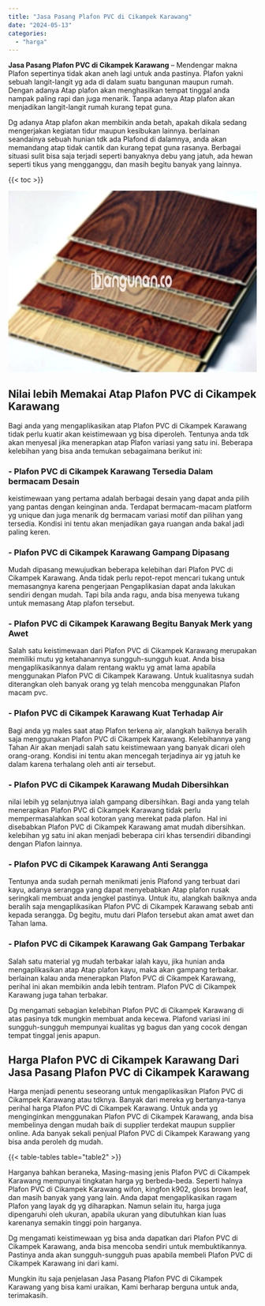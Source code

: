 ```yaml
---
title: "Jasa Pasang Plafon PVC di Cikampek Karawang"
date: "2024-05-13"
categories: 
  - "harga"
---
```


**Jasa Pasang Plafon PVC di Cikampek Karawang** – Mendengar makna Plafon sepertinya tidak akan aneh lagi untuk anda pastinya. Plafon yakni sebuah langit-langit yg ada di dalam suatu bangunan maupun rumah. Dengan adanya Atap plafon akan menghasilkan tempat tinggal anda nampak paling rapi dan juga menarik. Tanpa adanya Atap plafon akan menjadikan langit-langit rumah kurang tepat guna.

Dg adanya Atap plafon akan membikin anda betah, apakah dikala sedang mengerjakan kegiatan tidur maupun kesibukan lainnya. berlainan seandainya sebuah hunian tdk ada Plafond di dalamnya, anda akan memandang atap tidak cantik dan kurang tepat guna rasanya. Berbagai situasi sulit bisa saja terjadi seperti banyaknya debu yang jatuh, ada hewan seperti tikus yang mengganggu, dan masih begitu banyak yang lainnya.

{{< toc >}}

![Jasa Pasang Plafon PVC di Cikampek Karawang](/images/flafond-pvc-murah04.png)

## Nilai lebih Memakai Atap Plafon PVC di Cikampek Karawang

Bagi anda yang mengaplikasikan atap Plafon PVC di Cikampek Karawang tidak perlu kuatir akan keistimewaan yg bisa diperoleh. Tentunya anda tdk akan menyesal jika menerapkan atap Plafon variasi yang satu ini. Beberapa kelebihan yang bisa anda temukan sebagaimana berikut ini:

### \- Plafon PVC di Cikampek Karawang Tersedia Dalam bermacam Desain

keistimewaan yang pertama adalah berbagai desain yang dapat anda pilih yang pantas dengan keinginan anda. Terdapat bermacam-macam platform yg unique dan juga menarik dg bermacam variasi motif dan pilihan yang tersedia. Kondisi ini tentu akan menjadikan gaya ruangan anda bakal jadi paling keren.

### \- Plafon PVC di Cikampek Karawang Gampang Dipasang

Mudah dipasang mewujudkan beberapa kelebihan dari Plafon PVC di Cikampek Karawang. Anda tidak perlu repot-repot mencari tukang untuk memasangnya karena pengerjaan Pengaplikasian dapat anda lakukan sendiri dengan mudah. Tapi bila anda ragu, anda bisa menyewa tukang untuk memasang Atap plafon tersebut.

### \- Plafon PVC di Cikampek Karawang Begitu Banyak Merk yang Awet

Salah satu keistimewaan dari Plafon PVC di Cikampek Karawang merupakan memiliki mutu yg ketahanannya sungguh-sungguh kuat. Anda bisa mengaplikasikannya dalam rentang waktu yg amat lama apabila menggunakan Plafon PVC di Cikampek Karawang. Untuk kualitasnya sudah diterangkan oleh banyak orang yg telah mencoba menggunakan Plafon macam pvc.

### \- Plafon PVC di Cikampek Karawang Kuat Terhadap Air

Bagi anda yg males saat atap Plafon terkena air, alangkah baiknya beralih saja menggunakan Plafon PVC di Cikampek Karawang. Kelebihannya yang Tahan Air akan menjadi salah satu keistimewaan yang banyak dicari oleh orang-orang. Kondisi ini tentu akan mencegah terjadinya air yg jatuh ke dalam karena terhalang oleh anti air tersebut.

### \- Plafon PVC di Cikampek Karawang Mudah Dibersihkan

nilai lebih yg selanjutnya ialah gampang dibersihkan. Bagi anda yang telah menerapkan Plafon PVC di Cikampek Karawang tidak perlu mempermasalahkan soal kotoran yang merekat pada plafon. Hal ini disebabkan Plafon PVC di Cikampek Karawang amat mudah dibersihkan. kelebihan yg satu ini akan menjadi beberapa ciri khas tersendiri dibandingi dengan Plafon lainnya.

### \- Plafon PVC di Cikampek Karawang Anti Serangga

Tentunya anda sudah pernah menikmati jenis Plafond yang terbuat dari kayu, adanya serangga yang dapat menyebabkan Atap plafon rusak seringkali membuat anda jengkel pastinya. Untuk itu, alangkah baiknya anda beralih saja mengaplikasikan Plafon PVC di Cikampek Karawang sebab anti kepada serangga. Dg begitu, mutu dari Plafon tersebut akan amat awet dan Tahan lama.

### \- Plafon PVC di Cikampek Karawang Gak Gampang Terbakar

Salah satu material yg mudah terbakar ialah kayu, jika hunian anda mengaplikasikan atap Atap plafon kayu, maka akan gampang terbakar. berlainan kalau anda menerapkan Plafon PVC di Cikampek Karawang, perihal ini akan membikin anda lebih tentram. Plafon PVC di Cikampek Karawang juga tahan terbakar.

Dg mengamati sebagian kelebihan Plafon PVC di Cikampek Karawang di atas pasinya tdk mungkin membuat anda kecewa. Plafond variasi ini sungguh-sungguh mempunyai kualitas yg bagus dan yang cocok dengan tempat tinggal jenis apapun.

## Harga Plafon PVC di Cikampek Karawang Dari Jasa Pasang Plafon PVC di Cikampek Karawang

Harga menjadi penentu seseorang untuk mengaplikasikan Plafon PVC di Cikampek Karawang atau tdknya. Banyak dari mereka yg bertanya-tanya perihal harga Plafon PVC di Cikampek Karawang. Untuk anda yg menginginkan menggunakan Plafon PVC di Cikampek Karawang, anda bisa membelinya dengan mudah baik di supplier terdekat maupun supplier online. Ada banyak sekali penjual Plafon PVC di Cikampek Karawang yang bisa anda peroleh dg mudah.

{{< table-tables table="table2" >}}

Harganya bahkan beraneka, Masing-masing jenis Plafon PVC di Cikampek Karawang mempunyai tingkatan harga yg berbeda-beda. Seperti halnya Plafon PVC di Cikampek Karawang wifon, kingfon k902, gloss brown leaf, dan masih banyak yang yang lain. Anda dapat mengaplikasikan ragam Plafon yang layak dg yg diharapkan. Namun selain itu, harga juga dipengaruhi oleh ukuran, apabila ukuran yang dibutuhkan kian luas karenanya semakin tinggi poin harganya.

Dg mengamati keistimewaan yg bisa anda dapatkan dari Plafon PVC di Cikampek Karawang, anda bisa mencoba sendiri untuk membuktikannya. Pastinya anda akan sungguh-sungguh puas apabila membeli Plafon PVC di Cikampek Karawang ini dari kami.

Mungkin itu saja penjelasan Jasa Pasang Plafon PVC di Cikampek Karawang yang bisa kami uraikan, Kami berharap berguna untuk anda, terimakasih.
